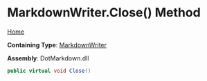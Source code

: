 # MarkdownWriter\.Close\(\) Method

[Home](../../../README.md)

**Containing Type**: [MarkdownWriter](../README.md)

**Assembly**: DotMarkdown\.dll

```csharp
public virtual void Close()
```

